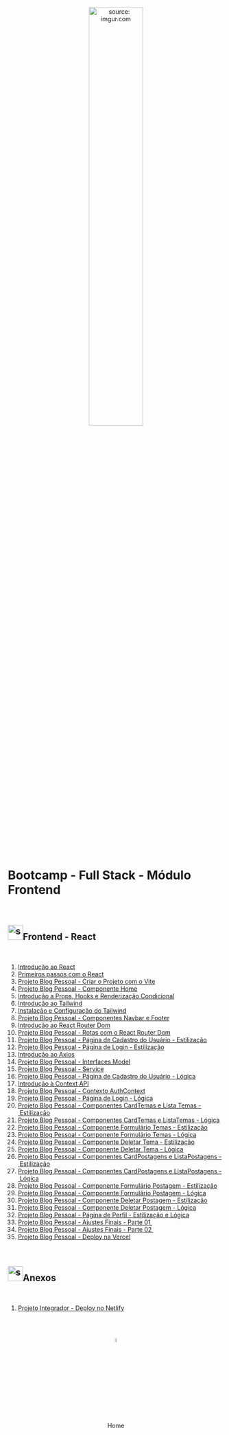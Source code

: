 <div align="center">
    <img src="https://i.imgur.com/AzshGmS.png" title="source: imgur.com" width="50%"/> 
</div>
<br />

<h1>Bootcamp - Full Stack - Módulo Frontend </h1>

<br />

<h2><img src="https://i.imgur.com/H9wEgsJ.png" title="source: imgur.com" width="35px"/>Frontend - React</h2>

<br />

1. <a href="01.md">Introdução ao React</a>
2. <a href="02.md">Primeiros passos com o React</a>
3. <a href="03.md">Projeto Blog Pessoal - Criar o Projeto com o Vite</a>
4. <a href="04.md">Projeto Blog Pessoal - Componente Home</a>
5. <a href="05.md">Introdução a Props, Hooks e Renderização Condicional</a>
6. <a href="06.md">Introdução ao Tailwind</a>
7. <a href="07.md">Instalação e Configuração do Tailwind</a>
8. <a href="08.md">Projeto Blog Pessoal - Componentes Navbar e Footer</a>
9. <a href="09.md">Introdução ao React Router Dom</a>
10. <a href="10.md">Projeto Blog Pessoal - Rotas com o React Router Dom</a>
11. <a href="11.md">Projeto Blog Pessoal - Página de Cadastro do Usuário - Estilização</a>
12. <a href="12.md">Projeto Blog Pessoal - Página de Login - Estilização</a>
13. <a href="13.md">Introdução ao Axios</a>
14. <a href="14.md">Projeto Blog Pessoal - Interfaces Model</a>
15. <a href="15.md">Projeto Blog Pessoal - Service</a>
16. <a href="16.md">Projeto Blog Pessoal - Página de Cadastro do Usuário - Lógica</a>
17. <a href="17.md">Introdução à Context API</a>
18. <a href="18.md">Projeto Blog Pessoal - Contexto AuthContext</a>
19. <a href="19.md">Projeto Blog Pessoal - Página de Login - Lógica</a>
20. <a href="20.md">Projeto Blog Pessoal - Componentes CardTemas e Lista Temas - Estilização</a>
21. <a href="21.md">Projeto Blog Pessoal - Componentes CardTemas e ListaTemas - Lógica</a>
22. <a href="22.md">Projeto Blog Pessoal - Componente Formulário Temas - Estilização</a>
23. <a href="23.md">Projeto Blog Pessoal - Componente Formulário Temas - Lógica</a>
24. <a href="24.md">Projeto Blog Pessoal - Componente Deletar Tema - Estilização</a>
25. <a href="25.md">Projeto Blog Pessoal - Componente Deletar Tema - Lógica</a>
26. <a href="26.md">Projeto Blog Pessoal - Componentes CardPostagens e ListaPostagens - Estilização</a>
27. <a href="27.md">Projeto Blog Pessoal - Componentes CardPostagens e ListaPostagens - Lógica</a>
28. <a href="28.md">Projeto Blog Pessoal - Componente Formulário Postagem - Estilização</a>
29. <a href="29.md">Projeto Blog Pessoal - Componente Formulário Postagem - Lógica</a>
30. <a href="30.md">Projeto Blog Pessoal - Componente Deletar Postagem - Estilização</a>
31. <a href="31.md">Projeto Blog Pessoal - Componente Deletar Postagem - Lógica</a>
32. <a href="32.md">Projeto Blog Pessoal - Página de Perfil - Estilização e Lógica</a>
33. <a href="33.md">Projeto Blog Pessoal - Ajustes Finais - Parte 01 </a>
34. <a href="34.md">Projeto Blog Pessoal - Ajustes Finais - Parte 02 </a>
35. <a href="35.md">Projeto Blog Pessoal - Deploy na Vercel</a>

<br />

<h2><img src="https://i.imgur.com/H9wEgsJ.png" title="source: imgur.com" width="35px"/>Anexos</h2>

<br />

1. <a href="36.md">Projeto Integrador - Deploy no Netlify</a>

<br /><br />
    

<div align="center"><a href="../README.md"><img src="https://i.imgur.com/kfHCxif.png" title="source: imgur.com" width="5%"/></a></div>
<div align="center">Home</div>

